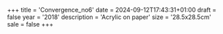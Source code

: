 +++
title = 'Convergence_no6'
date = 2024-09-12T17:43:31+01:00
draft = false
year = '2018'
description = 'Acrylic on paper'
size = '28.5x28.5cm'
sale = false
+++
